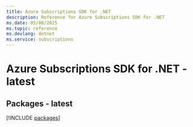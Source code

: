 ```yaml
---
title: Azure Subscriptions SDK for .NET
description: Reference for Azure Subscriptions SDK for .NET
ms.date: 05/08/2025
ms.topic: reference
ms.devlang: dotnet
ms.service: subscriptions
---
```

# Azure Subscriptions SDK for .NET - latest
## Packages - latest
[!INCLUDE [packages](subscriptions-index.md)]